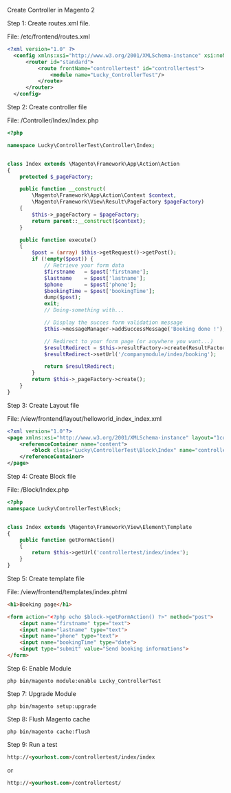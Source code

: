Create Controller in Magento 2

Step 1: Create routes.xml file.

File: /etc/frontend/routes.xml

```xml
<?xml version="1.0" ?>
  <config xmlns:xsi="http://www.w3.org/2001/XMLSchema-instance" xsi:noNamespaceSchemaLocation="urn:magento:framework:App/etc/routes.xsd">
      <router id="standard">
          <route frontName="controllertest" id="controllertest">
              <module name="Lucky_ControllerTest"/>
          </route>
      </router>
  </config>
```

Step 2: Create controller file

File: /Controller/Index/Index.php

```php
<?php

namespace Lucky\ControllerTest\Controller\Index;


class Index extends \Magento\Framework\App\Action\Action
{
    protected $_pageFactory;

    public function __construct(
        \Magento\Framework\App\Action\Context $context,
        \Magento\Framework\View\Result\PageFactory $pageFactory)
    {
        $this->_pageFactory = $pageFactory;
        return parent::__construct($context);
    }

    public function execute()
    {
        $post = (array) $this->getRequest()->getPost();
        if (!empty($post)) {
            // Retrieve your form data
            $firstname   = $post['firstname'];
            $lastname    = $post['lastname'];
            $phone       = $post['phone'];
            $bookingTime = $post['bookingTime'];
            dump($post);
            exit;
            // Doing-something with...

            // Display the succes form validation message
            $this->messageManager->addSuccessMessage('Booking done !');

            // Redirect to your form page (or anywhere you want...)
            $resultRedirect = $this->resultFactory->create(ResultFactory::TYPE_REDIRECT);
            $resultRedirect->setUrl('/companymodule/index/booking');

            return $resultRedirect;
        }
        return $this->_pageFactory->create();
    }
}

```

Step 3: Create Layout file

File: /view/frontend/layout/helloworld_index_index.xml

```xml
<?xml version="1.0"?>
<page xmlns:xsi="http://www.w3.org/2001/XMLSchema-instance" layout="1column" xsi:noNamespaceSchemaLocation="urn:magento:framework:View/Layout/etc/page_configuration.xsd">
    <referenceContainer name="content">
        <block class="Lucky\ControllerTest\Block\Index" name="controllertest_index_index" template="Lucky_ControllerTest::index.phtml" />
    </referenceContainer>
</page>
```

Step 4: Create Block file

File: /Block/Index.php

```php
<?php
namespace Lucky\ControllerTest\Block;


class Index extends \Magento\Framework\View\Element\Template
{
    public function getFormAction()
    {
        return $this->getUrl('controllertest/index/index');
    }
}
```

Step 5: Create template file

File: /view/frontend/templates/index.phtml

```html
<h1>Booking page</h1>

<form action="<?php echo $block->getFormAction() ?>" method="post">
    <input name="firstname" type="text">
    <input name="lastname" type="text">
    <input name="phone" type="text">
    <input name="bookingTime" type="date">
    <input type="submit" value="Send booking informations">
</form>
```

Step 6: Enable Module

```
php bin/magento module:enable Lucky_ControllerTest
```

Step 7: Upgrade Module
```
php bin/magento setup:upgrade
```

Step 8: Flush Magento cache
```
php bin/magento cache:flush
```

Step 9: Run a test

```html
http://<yourhost.com>/controllertest/index/index
```
or
```html
http://<yourhost.com>/controllertest/
```
